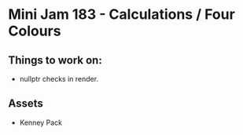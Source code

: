 # Mini Jam 183 - Calculations / Four Colours

## Things to work on:
- nullptr checks in render. 



## Assets
- Kenney Pack